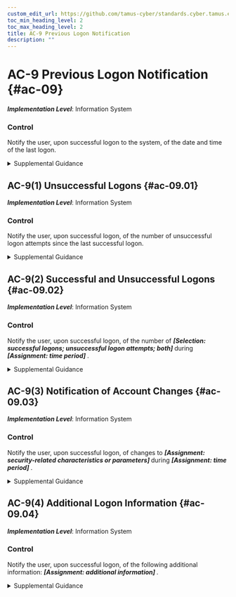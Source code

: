 ```yaml
---
custom_edit_url: https://github.com/tamus-cyber/standards.cyber.tamus.edu/tree/main/static/content/tamus.edu/TAMUS_profile.xml
toc_min_heading_level: 2
toc_max_heading_level: 2
title: AC-9 Previous Logon Notification
description: ""
---
```


# AC-9 Previous Logon Notification {#ac-09}

_**Implementation Level**_: Information System

### Control

Notify the user, upon successful logon to the system, of the date and time of the last logon.

<details>
  <summary>Supplemental Guidance</summary>

Previous logon notification is applicable to system access via human user interfaces and access to systems that occurs in other types of architectures. Information about the last successful logon allows the user to recognize if the date and time provided is not consistent with the user’s last access.

</details>

## AC-9(1) Unsuccessful Logons {#ac-09.01}

_**Implementation Level**_: Information System

### Control

Notify the user, upon successful logon, of the number of unsuccessful logon attempts since the last successful logon.

<details>
  <summary>Supplemental Guidance</summary>

Information about the number of unsuccessful logon attempts since the last successful logon allows the user to recognize if the number of unsuccessful logon attempts is consistent with the user’s actual logon attempts.

</details>

## AC-9(2) Successful and Unsuccessful Logons {#ac-09.02}

_**Implementation Level**_: Information System

### Control

Notify the user, upon successful logon, of the number of <strong> <em>[Selection: successful logons; unsuccessful logon attempts; both]</em> </strong> during <strong> <em>[Assignment: time period]</em> </strong>.

<details>
  <summary>Supplemental Guidance</summary>

Information about the number of successful and unsuccessful logon attempts within a specified time period allows the user to recognize if the number and type of logon attempts are consistent with the user’s actual logon attempts.

</details>

## AC-9(3) Notification of Account Changes {#ac-09.03}

_**Implementation Level**_: Information System

### Control

Notify the user, upon successful logon, of changes to <strong> <em>[Assignment: security-related characteristics or parameters]</em> </strong> during <strong> <em>[Assignment: time period]</em> </strong>.

<details>
  <summary>Supplemental Guidance</summary>

Information about changes to security-related account characteristics within a specified time period allows users to recognize if changes were made without their knowledge.

</details>

## AC-9(4) Additional Logon Information {#ac-09.04}

_**Implementation Level**_: Information System

### Control

Notify the user, upon successful logon, of the following additional information: <strong> <em>[Assignment: additional information]</em> </strong>.

<details>
  <summary>Supplemental Guidance</summary>

Organizations can specify additional information to be provided to users upon logon, including the location of the last logon. User location is defined as information that can be determined by systems, such as Internet Protocol (IP) addresses from which network logons occurred, notifications of local logons, or device identifiers.

</details>

